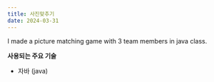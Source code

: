 ```yaml
---
title: 사진맞추기
date: 2024-03-31
---
```


I made a picture matching game with 3 team members in java class.

<!--more-->

**사용되는 주요 기술**

- 자바 (java)
